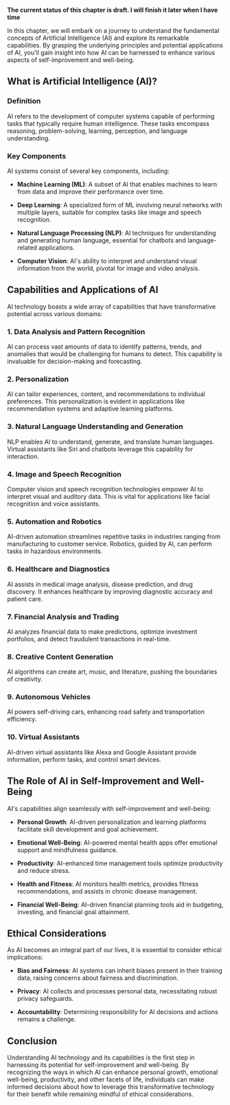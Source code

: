 **The current status of this chapter is draft. I will finish it later when I have time**

In this chapter, we will embark on a journey to understand the fundamental concepts of Artificial Intelligence (AI) and explore its remarkable capabilities. By grasping the underlying principles and potential applications of AI, you'll gain insight into how AI can be harnessed to enhance various aspects of self-improvement and well-being.

What is Artificial Intelligence (AI)?
-------------------------------------

### **Definition**

AI refers to the development of computer systems capable of performing tasks that typically require human intelligence. These tasks encompass reasoning, problem-solving, learning, perception, and language understanding.

### **Key Components**

AI systems consist of several key components, including:

* **Machine Learning (ML)**: A subset of AI that enables machines to learn from data and improve their performance over time.

* **Deep Learning**: A specialized form of ML involving neural networks with multiple layers, suitable for complex tasks like image and speech recognition.

* **Natural Language Processing (NLP)**: AI techniques for understanding and generating human language, essential for chatbots and language-related applications.

* **Computer Vision**: AI's ability to interpret and understand visual information from the world, pivotal for image and video analysis.

Capabilities and Applications of AI
-----------------------------------

AI technology boasts a wide array of capabilities that have transformative potential across various domains:

### **1. Data Analysis and Pattern Recognition**

AI can process vast amounts of data to identify patterns, trends, and anomalies that would be challenging for humans to detect. This capability is invaluable for decision-making and forecasting.

### **2. Personalization**

AI can tailor experiences, content, and recommendations to individual preferences. This personalization is evident in applications like recommendation systems and adaptive learning platforms.

### **3. Natural Language Understanding and Generation**

NLP enables AI to understand, generate, and translate human languages. Virtual assistants like Siri and chatbots leverage this capability for interaction.

### **4. Image and Speech Recognition**

Computer vision and speech recognition technologies empower AI to interpret visual and auditory data. This is vital for applications like facial recognition and voice assistants.

### **5. Automation and Robotics**

AI-driven automation streamlines repetitive tasks in industries ranging from manufacturing to customer service. Robotics, guided by AI, can perform tasks in hazardous environments.

### **6. Healthcare and Diagnostics**

AI assists in medical image analysis, disease prediction, and drug discovery. It enhances healthcare by improving diagnostic accuracy and patient care.

### **7. Financial Analysis and Trading**

AI analyzes financial data to make predictions, optimize investment portfolios, and detect fraudulent transactions in real-time.

### **8. Creative Content Generation**

AI algorithms can create art, music, and literature, pushing the boundaries of creativity.

### **9. Autonomous Vehicles**

AI powers self-driving cars, enhancing road safety and transportation efficiency.

### **10. Virtual Assistants**

AI-driven virtual assistants like Alexa and Google Assistant provide information, perform tasks, and control smart devices.

The Role of AI in Self-Improvement and Well-Being
-------------------------------------------------

AI's capabilities align seamlessly with self-improvement and well-being:

* **Personal Growth**: AI-driven personalization and learning platforms facilitate skill development and goal achievement.

* **Emotional Well-Being**: AI-powered mental health apps offer emotional support and mindfulness guidance.

* **Productivity**: AI-enhanced time management tools optimize productivity and reduce stress.

* **Health and Fitness**: AI monitors health metrics, provides fitness recommendations, and assists in chronic disease management.

* **Financial Well-Being**: AI-driven financial planning tools aid in budgeting, investing, and financial goal attainment.

Ethical Considerations
----------------------

As AI becomes an integral part of our lives, it is essential to consider ethical implications:

* **Bias and Fairness**: AI systems can inherit biases present in their training data, raising concerns about fairness and discrimination.

* **Privacy**: AI collects and processes personal data, necessitating robust privacy safeguards.

* **Accountability**: Determining responsibility for AI decisions and actions remains a challenge.

Conclusion
----------

Understanding AI technology and its capabilities is the first step in harnessing its potential for self-improvement and well-being. By recognizing the ways in which AI can enhance personal growth, emotional well-being, productivity, and other facets of life, individuals can make informed decisions about how to leverage this transformative technology for their benefit while remaining mindful of ethical considerations.
